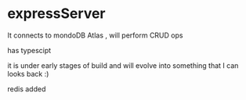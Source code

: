 # expressServer

It connects to mondoDB Atlas , will perform CRUD ops

has typescipt 

it is under early stages of build and will evolve into something that I can looks back :)


redis added
